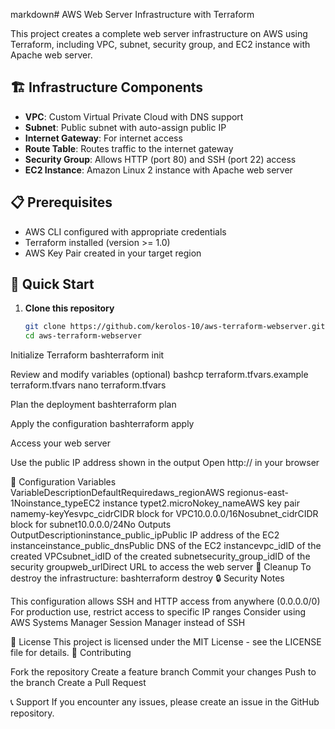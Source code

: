 markdown# AWS Web Server Infrastructure with Terraform

This project creates a complete web server infrastructure on AWS using Terraform, including VPC, subnet, security group, and EC2 instance with Apache web server.

## 🏗️ Infrastructure Components

- **VPC**: Custom Virtual Private Cloud with DNS support
- **Subnet**: Public subnet with auto-assign public IP
- **Internet Gateway**: For internet access
- **Route Table**: Routes traffic to the internet gateway
- **Security Group**: Allows HTTP (port 80) and SSH (port 22) access
- **EC2 Instance**: Amazon Linux 2 instance with Apache web server

## 📋 Prerequisites

- AWS CLI configured with appropriate credentials
- Terraform installed (version >= 1.0)
- AWS Key Pair created in your target region

## 🚀 Quick Start

1. **Clone this repository**
   ```bash
   git clone https://github.com/kerolos-10/aws-terraform-webserver.git
   cd aws-terraform-webserver

Initialize Terraform
bashterraform init

Review and modify variables (optional)
bashcp terraform.tfvars.example terraform.tfvars
nano terraform.tfvars

Plan the deployment
bashterraform plan

Apply the configuration
bashterraform apply

Access your web server

Use the public IP address shown in the output
Open http://<public-ip> in your browser



🔧 Configuration
Variables
VariableDescriptionDefaultRequiredaws_regionAWS regionus-east-1Noinstance_typeEC2 instance typet2.microNokey_nameAWS key pair namemy-keyYesvpc_cidrCIDR block for VPC10.0.0.0/16Nosubnet_cidrCIDR block for subnet10.0.0.0/24No
Outputs
OutputDescriptioninstance_public_ipPublic IP address of the EC2 instanceinstance_public_dnsPublic DNS of the EC2 instancevpc_idID of the created VPCsubnet_idID of the created subnetsecurity_group_idID of the security groupweb_urlDirect URL to access the web server
🧹 Cleanup
To destroy the infrastructure:
bashterraform destroy
🔒 Security Notes

This configuration allows SSH and HTTP access from anywhere (0.0.0.0/0)
For production use, restrict access to specific IP ranges
Consider using AWS Systems Manager Session Manager instead of SSH

📝 License
This project is licensed under the MIT License - see the LICENSE file for details.
🤝 Contributing

Fork the repository
Create a feature branch
Commit your changes
Push to the branch
Create a Pull Request

📞 Support
If you encounter any issues, please create an issue in the GitHub repository.